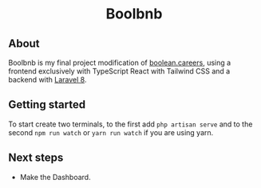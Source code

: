 <p align="center">
    <h1 align="center">
        Boolbnb
    </h1>
</p>

## About

Boolbnb is my final project modification of [boolean.careers](https://boolean.careers/), using a frontend exclusively with TypeScript React with Tailwind CSS and a backend with [Laravel 8](https://laravel.com/).

## Getting started

To start create two terminals, to the first add `php artisan serve` and to the second `npm run watch` or `yarn run watch` if you are using yarn.

## Next steps

-   Make the Dashboard.
